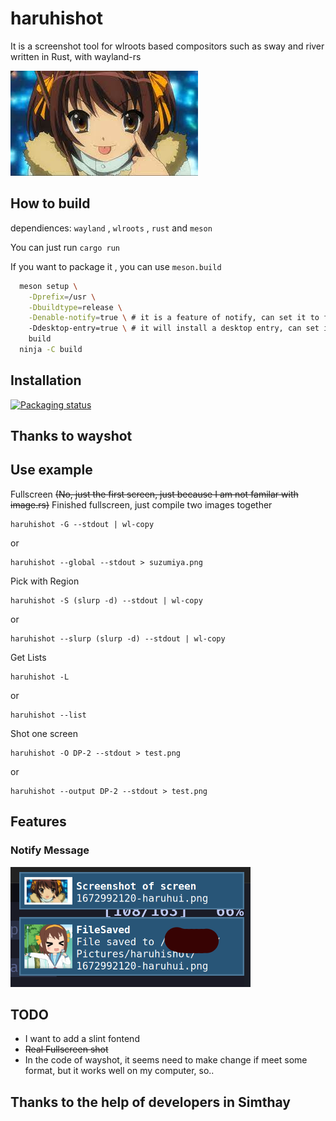 # haruhishot

It is a screenshot tool for wlroots based compositors such as sway and river written in Rust, with wayland-rs

![haruhis](./images/haruhi.jpg)

## How to build

dependiences: `wayland` , `wlroots` , `rust` and `meson`

You can just run `cargo run`

If you want to package it , you can use `meson.build`

```bash
  meson setup \
    -Dprefix=/usr \
    -Dbuildtype=release \
    -Denable-notify=true \ # it is a feature of notify, can set it to false
    -Ddesktop-entry=true \ # it will install a desktop entry, can set it to false
    build
  ninja -C build
```

## Installation

[![Packaging status](https://repology.org/badge/vertical-allrepos/haruhishot.svg)](https://repology.org/project/haruhishot/versions)

## Thanks to wayshot

## Use example

Fullscreen ~~(No, just the first screen, just because I am not familar with image.rs)~~ Finished fullscreen, just compile two images together

```
haruhishot -G --stdout | wl-copy
```

or

```
haruhishot --global --stdout > suzumiya.png
```

Pick with Region

```
haruhishot -S (slurp -d) --stdout | wl-copy
```

or

```
haruhishot --slurp (slurp -d) --stdout | wl-copy
```

Get Lists

```
haruhishot -L
```

or
```
haruhishot --list
```

Shot one screen

```
haruhishot -O DP-2 --stdout > test.png
```

or

```
haruhishot --output DP-2 --stdout > test.png
```

## Features

### Notify Message

![notify](./images/notify.png)

## TODO

* I want to add a slint fontend
* ~~Real Fullscreen shot~~
* In the code of wayshot, it seems need to make change if meet some format, but it works well on my computer, so..

## Thanks to the help of developers in Simthay
